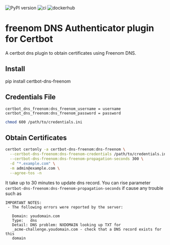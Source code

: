 ![PyPI version](https://badge.fury.io/py/certbot-dns-freenom.svg)
![ci](https://github.com/shm013/certbot-dns-freenom/actions/workflows/ci.yml/badge.svg)
![dockerhub](https://github.com/shm013/certbot-dns-freenom/actions/workflows/dockerhub.yml/badge.svg)

freenom DNS Authenticator plugin for Certbot
==============================================
A certbot dns plugin to obtain certificates using Freenom DNS.

## Install

pip install certbot-dns-freenom

## Credentials File

```
certbot_dns_freenom:dns_freenom_username = username
certbot_dns_freenom:dns_freenom_password = password
```

```bash
chmod 600 /path/to/credentials.ini
```

## Obtain Certificates

```bash
certbot certonly -a certbot-dns-freenom:dns-freenom \
  --certbot-dns-freenom:dns-freenom-credentials /path/to/credentials.ini \
  --certbot-dns-freenom:dns-freenom-propagation-seconds 300 \
  -d "*.example.com" \
  -m admin@example.com \
  --agree-tos -n
```

It take up to 30 minutes to update dns record.
You can rise parameter `certbot-dns-freenom:dns-freenom-propagation-seconds` if cause any trouble such as
```
IMPORTANT NOTES:
 - The following errors were reported by the server:

   Domain: youdomain.com
   Type:   dns
   Detail: DNS problem: NXDOMAIN looking up TXT for
   _acme-challenge.youdomain.com - check that a DNS record exists for this
   domain
```
